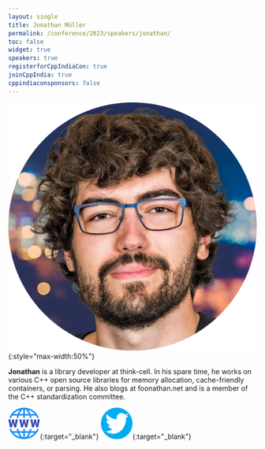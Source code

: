 ```yaml
---
layout: single
title: Jonathan Müller
permalink: /conference/2023/speakers/jonathan/
toc: false
widget: true
speakers: true
registerforCppIndiaCon: true
joinCppIndia: true
cppindiaconsponsors: false
---
```


![Jonathan Müller](/conference/2023/graphics/speakers/jonathan.png "Jonathan Müller"){:style="max-width:50%"}

**Jonathan** is a library developer at think-cell. In his spare time, he works on various C++ open source libraries for memory allocation, cache-friendly containers, or parsing. He also blogs at foonathan.net and is a member of the C++ standardization committee.  

[![Jonathan Müller](/assets/images/www.png "Jonathan Müller")](www.jonathanmueller.dev){:target="_blank"}
[![Jonathan Müller](/assets/images/twitter.png "Jonathan Müller")](https://twitter.com/foonathan){:target="_blank"}
<pre>











































</pre>